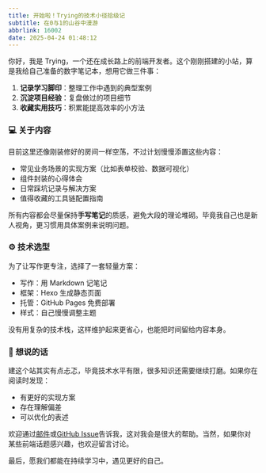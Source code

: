 ```yaml
---
title: 开始啦！Trying的技术小径拾级记
subtitle: 在0与1的山谷中漫游
abbrlink: 16002
date: 2025-04-24 01:48:12
---
```


你好，我是 Trying，一个还在成长路上的前端开发者。这个刚刚搭建的小站，算是我给自己准备的数字笔记本，想用它做三件事：

1. **记录学习脚印**：整理工作中遇到的典型案例
2. **沉淀项目经验**：复盘做过的项目细节
3. **收藏实用技巧**：积累能提高效率的小方法

### 💻 关于内容

目前这里还像刚装修好的房间一样空荡，不过计划慢慢添置这些内容：

- 常见业务场景的实现方案（比如表单校验、数据可视化）
- 组件封装的心得体会
- 日常踩坑记录与解决方案
- 值得收藏的工具链配置指南

所有内容都会尽量保持**手写笔记**的质感，避免大段的理论堆砌。毕竟我自己也是新人视角，更习惯用具体案例来说明问题。

### ⚙️ 技术选型

为了让写作更专注，选择了一套轻量方案：

- 写作：用 Markdown 记笔记
- 框架：Hexo 生成静态页面
- 托管：GitHub Pages 免费部署
- 样式：自己慢慢调整主题

没有用复杂的技术栈，这样维护起来更省心，也能把时间留给内容本身。

### 🙋 想说的话

建这个站其实有点忐忑，毕竟技术水平有限，很多知识还需要继续打磨。如果你在阅读时发现：

- 有更好的实现方案
- 存在理解偏差
- 可以优化的表述

欢迎通过[邮件](mailto:tryingchung@qq.com)或[GitHub Issue](https://github.com/trying-c/trying-c.github.io)告诉我，这对我会是很大的帮助。当然，如果你对某些前端话题感兴趣，也欢迎留言讨论。

最后，愿我们都能在持续学习中，遇见更好的自己。
